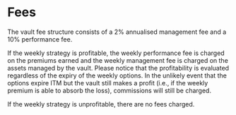 # Fees

The vault fee structure consists of a 2% annualised management fee and a 10% performance fee.

If the weekly strategy is profitable, the weekly performance fee is charged on the premiums earned and the weekly management fee is charged on the assets managed by the vault. Please notice that the profitability is evaluated regardless of the expiry of the weekly options. In the unlikely event that the options expire ITM but the vault still makes a profit (i.e., if the weekly premium is able to absorb the loss), commissions will still be charged.

If the weekly strategy is unprofitable, there are no fees charged.
